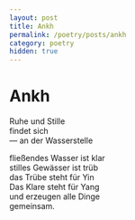 ```yaml
---
layout: post
title: Ankh
permalink: /poetry/posts/ankh
category: poetry
hidden: true
---
```


# Ankh  
  
Ruhe und Stille  
findet sich  
&mdash; an der Wasserstelle  

fließendes Wasser ist klar  
stilles Gewässer ist trüb  
das Trübe steht für Yin  
Das Klare steht für Yang  
und erzeugen alle Dinge  
gemeinsam.
